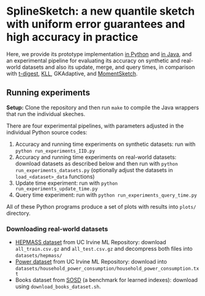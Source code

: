 # SplineSketch: a new quantile sketch with uniform error guarantees and high accuracy in practice

Here, we provide its prototype implementation [in Python](spline_sketch_uniform.py) and [in Java](SplineSketch.java), and an experimental pipeline for evaluating its accuracy on synthetic and real-world datasets and also its update, merge, and query times, in comparison with [t-digest](https://github.com/tdunning/t-digest), [KLL](https://datasketches.apache.org/docs/KLL/KLLSketch.html), GKAdaptive, and [MomentSketch](https://github.com/stanford-futuredata/msketch).

## Running experiments

**Setup:** Clone the repository and then run `make` to compile the Java wrappers that run the individual skeches.

There are four experimental pipelines, with parameters adjusted in the individual Python source codes:
1. Accuracy and running time experiments on synthetic datasets: run with `python run_experiments_IID.py`
2. Accuracy and running time experiments on real-world datasets: download datasets as described below and then run with `python run_experiments_datasets.py` (optionally adjust the datasets in `load_<dataset>_data` functions)
3. Update time experiment:  run with `python run_experiments_update_time.py`
4. Query time experiment:  run with `python run_experiments_query_time.py`

All of these Python programs produce a set of plots with results into `plots/` directory.

### Downloading real-world datasets

- [HEPMASS dataset](https://archive.ics.uci.edu/dataset/347/hepmass) from UC Irvine ML Repository: download `all_train.csv.gz` and `all_test.csv.gz` and decompress both files into `datasets/hepmass/`
- [Power dataset](https://archive.ics.uci.edu/dataset/235/individual+household+electric+power+consumption) from UC Irvine ML Repository: download into `datasets/household_power_consumption/household_power_consumption.txt`
- Books dataset from [SOSD](https://github.com/learnedsystems/SOSD) (a benchmark for learned indexes): download using `download_books_dataset.sh`.
